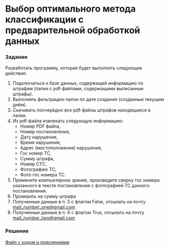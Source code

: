 # Выбор оптимального метода классификации с предварительной обработкой данных

### Задание
Разработать программу, которая будет выполнять следующие действия:
1. Подключаться к базе данных, содержащей информацию по штрафам (папки с pdf-файлами, содержащими выписанные штрафы).
2. Выполнять фильтрацию папок по дате создания (созданные текущим днём).
3. Скачивать поочерѐдно все pdf-файлы штрафов находящиеся в папке.
4. Из pdf-файла извлекать следующую информацию:
   - Номер PDF файла,
   - Номер постановления,
   - Дату нарушения,
   - Время нарушения,
   - Адрес (местоположение) нарушения,
   - Гос номер ТС,
   - Сумму штрафа,
   - Номер СТС,
   - Фотографию ТС,
   - Фото гос номера ТС.
5. Примените компьютерное зрение, произведите сверку гос номера указанного в тексте постановления с фотографией ТС данного постановления.
6. Проверить на сумму штрафа
7. Полученные данные в п. 5 с флагом False, отсылать на почту mail_number_one@gmail.com
8. Полученные данные в п. 6 с флагом True, отсылать на почту mail_number_two@gmail.com

### Решение
[Файл с кодом и пояснениями](/Projects/10_Test_tasks/Task_4/Solution.ipynb)
